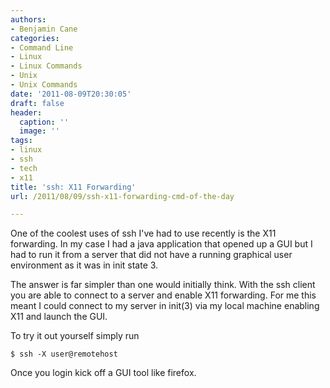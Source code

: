 ```yaml
---
authors:
- Benjamin Cane
categories:
- Command Line
- Linux
- Linux Commands
- Unix
- Unix Commands
date: '2011-08-09T20:30:05'
draft: false
header:
  caption: ''
  image: ''
tags:
- linux
- ssh
- tech
- x11
title: 'ssh: X11 Forwarding'
url: /2011/08/09/ssh-x11-forwarding-cmd-of-the-day

---
```


One of the coolest uses of ssh I've had to use recently is the X11 forwarding. In my case I had a java application that opened up a GUI but I had to run it from a server that did not have a running graphical user environment as it was in init state 3.

The answer is far simpler than one would initially think. With the ssh client you are able to connect to a server and enable X11 forwarding. For me this meant I could connect to my server in init(3) via my local machine enabling X11 and launch the GUI.

To try it out yourself simply run

    $ ssh -X user@remotehost

Once you login kick off a GUI tool like firefox.
